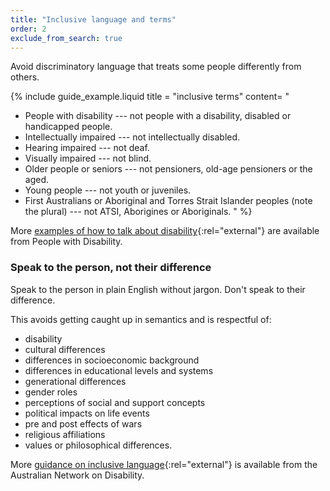 ```yaml
---
title: "Inclusive language and terms"
order: 2
exclude_from_search: true
---
```


Avoid discriminatory language that treats some people differently from others.

{% include guide_example.liquid
  title = "inclusive terms"
  content= "
- People with disability --- not people with a disability, disabled or handicapped people.
- Intellectually impaired --- not intellectually disabled.
- Hearing impaired --- not deaf.
- Visually impaired --- not blind.
- Older people or seniors --- not pensioners, old-age pensioners or the aged.
- Young people --- not youth or juveniles.
- First Australians or Aboriginal and Torres Strait Islander peoples (note the plural) --- not ATSI, Aborigines or Aboriginals.
"
%}

More [examples of how to talk about disability](http://pwd.org.au/library/guide-to-reporting-disability.html){:rel="external"} are available from People with Disability.

### Speak to the person, not their difference

Speak to the person in plain English without jargon. Don't speak to their difference.

This avoids getting caught up in semantics and is respectful of:

- disability
- cultural differences
- differences in socioeconomic background
- differences in educational levels and systems
- generational differences
- gender roles
- perceptions of social and support concepts
- political impacts on life events
- pre and post effects of wars
- religious affiliations
- values or philosophical differences.

More [guidance on inclusive language](http://www.and.org.au/pages/inclusive-language.html){:rel="external"} is available from the Australian Network on Disability.
